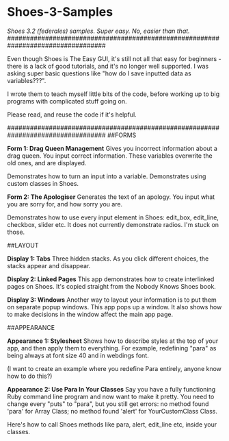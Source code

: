 # Shoes-3-Samples
_Shoes 3.2 (federales) samples. Super easy. No, easier than that._
##################################################################################

Even though Shoes is The Easy GUI, it's still not all that easy for beginners - there is a lack of good tutorials, and it's no longer well supported. I was asking super basic questions like "how do I save inputted data as variables???". 

I wrote them to teach myself little bits of the code, before working up to big programs with complicated stuff going on.

Please read, and reuse the code if it's helpful. 

##################################################################################
##FORMS

**Form 1: Drag Queen Management**
Gives you incorrect information about a drag queen. You input correct information. These variables overwrite the old ones, and are displayed.

Demonstrates how to turn an input into a variable.
Demonstrates using custom classes in Shoes.

**Form 2: The Apologiser**
Generates the text of an apology. You input what you are sorry for, and how sorry you are.

Demonstrates how to use every input element in Shoes: edit_box, edit_line, checkbox, slider etc. 
It does not currently demonstrate radios. I'm stuck on those.

##LAYOUT

**Display 1: Tabs**
Three hidden stacks. As you click different choices, the stacks appear and disappear. 

**Display 2: Linked Pages**
This app demonstrates how to create interlinked pages on Shoes. It's copied straight from the Nobody Knows Shoes book. 

**Display 3: Windows**
Another way to layout your information is to put them on separate popup windows. This app pops up a window. It also shows how to make decisions in the window affect the main app page.

##APPEARANCE

**Appearance 1: Stylesheet**
Shows how to describe styles at the top of your app, and then apply them to everything. For example, redefining "para" as being always at font size 40 and in webdings font. 

(I want to create an example where you redefine Para entirely, anyone know how to do this?)

**Appearance 2: Use Para In Your Classes**
Say you have a fully functioning Ruby command line program and now want to make it pretty. You need to change every "puts" to "para", but you still get errors: no method found 'para' for Array Class; no method found 'alert' for YourCustomClass Class. 

Here's how to call Shoes methods like para, alert, edit_line etc, inside your classes.
